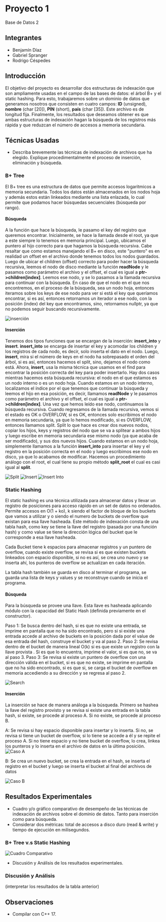 # Proyecto 1
Base de Datos 2

## Integrantes
* Benjamín Díaz
* Gabriel Spranger
* Rodrigo Céspedes

## Introducción

El objetivo del proyecto es desarrollar dos estructuras de indexación que son ampliamente usadas en el campo de las bases de datos: el árbol B+  y el static hashing. Para esto, trabajaremos sobre un dominio de datos que generamos nosotros que consisten en cuatro campos: **ID** (unsigned), **nombre** (char \[20\]), **PIN** (short), **país** (char \[35\]). Este archivo es de longitud fija. Finalmente, los resultados que deseamos obtener es que ambas estructuras de indexación hagan la búsqueda de los registros más rápida y que reduzcan el número de accesos a memoria secundaria.

## Técnicas Usadas

- Describa brevemente las técnicas de indexación de archivos que ha elegido. Explique procedimentalmente el proceso de inserción, eliminación y búsqueda.

### B+ Tree

El B+ tree es una estructura de datos que permite accesos logaritmicos a memoria secundaria. Todos los datos están almacenados en los nodos hoja y además estos están linkeados mediante una lista enlazada, lo cual permite que podamos hacer búsquedas secuenciales (búsqueda por rango). 

#### Búsqueda

A la función que hace la búsqueda, le pasamo el key del registro que queremos encontrar. Inicialmente, se hace la llamada desde el root, ya que a este siempre lo tenemos en memoria principal. Luego, ubicamos el puntero al hijo correcto para que hagamos la búsqueda recursiva. Cabe resaltar que como estamos manejando el B+ en disco, este "puntero" es en realidad un offset en el archivo donde tenemos todos los nodos guardados. Luego de ubicar el children (offset) correcto para poder hacer la búsqueda recursiva, leemos el nodo de disco mediante la función **readNode** y le pasamos como parámetro el archivo y el offset, el cual es igual a **ptr->children[index]**. Leemos ese nodo, y se lo pasamos a la llamada recursiva para continuar con la búsqueda. En caso de que el nodo en el que nos encontremos, en el proceso de la búsqueda, sea un nodo hoja, entonces iteramos sobre los keys de ese nodo para ver si está el key que queríamos encontrar, si es así, entonces retornamos un iterador a ese nodo, con la posición (index) del key que encontramos, sino, retornamos nullptr, ya que no podemos seguir buscando recursivamente.

![inserción](busqueda.png)

#### Inserción

Tenemos dos tipos funciones que se encargan de la inserción: **insert_into** y **insert**. **insert_into** se encarga de insertar el key y acomodar los children y los registros de cada nodo, es decir, solo inserta el dato en el nodo. Luego, **insert**, mira si el número de keys en el nodo ha sobrepasado el orden del árbol, si es así, entonces hacemos el split, sino, dejamos el nodo como está. Ahora, **insert**, usa la misma técnica que usamos en el find para encontrar la posición correcta del key para poder insertarlo. Hay dos casos mientras hacemos esta búsqueda recursiva: el nodo en el que estamos es un nodo interno o es un nodo hoja. Cuando estamos en un nodo interno, localizamos el índice por el que tenemos que continuar la búsqueda y leemos el hijo en esa posición, es decir, llamamos **readNode** y le pasamos como parámetro el archivo y el offset, el cual es igual a **ptr->children[index]**. Una vez que hemos leído ese nodo, continuamos la búsqueda recursiva. Cuando regresamos de la llamada recursiva, vemos si el estado es OK o OVERFLOW, si es OK, entonces solo escribimos el nodo en memoria secundaria, ya que lo hemos modificado, si es OVERFLOW, entonces llamamos split. Split lo que hace es crear dos nuevos nodos, copiar los hijos, keys y registros del nodo que se va a splitear a ambos hijos y luego escribe en memoria secundaria ese mismo nodo (ya que acaba de ser modificado), y sus dos nuevos hijos. Cuando estamos en un nodo hoja, simplemente llamamos a la función **insert_into** para insertar el key y el registro en la posición correcta en el nodo y luego escribimos ese nodo en disco, ya que lo acabamos de modificar. Hacemos un procedimiento análogo con el root, el cual tiene su propio método **split_root** el cual es casi igual al **split**.

![Split](split.png)
![Insert](insert.png)
![Insert Into](insertinto.png)

### Static Hashing

El static hashing es una técnica utilizada para almacenar datos y llevar un registro de posiciones para acceso rápido en un set de datos no ordenados. Permite accesos en O(1 + ko), k siendo el factor de bloque de los buckets que vamos a utilizar y o siendo el numero de buckets de overflow que existan para esa llave hasheada. Este método de indexación consta de una tabla hash, como key se tiene la llave del registro (pasada por una función hash) y como value se tiene la dirección lógica del bucket que le corresponde a esa llave hasheada. 

Cada Bucket tiene k espacios para almacenar registros y un puntero de overflow, cuando existe overflow, se revisa si es que existen buckets linkeados con espacio disponible, si no es así, se crea uno nuevo y se inserta ahí, los punteros de overflow se actualizan en cada iteración.

La tabla hash también se guarda en disco al terminar el programa, se guarda una lista de keys y values y se reconstruye cuando se inicia el programa.


#### Búsqueda

Para la búsqueda se provee una llave. Esta llave es hasheada aplicando módulo con la capacidad del Static Hash (definida previamente en el constructor). 

Paso 1:
Se busca dentro del hash, si es que no existe una entrada, se imprime en pantalla que no ha sido encontrado, pero si si existe una entrada accede al archivo de buckets en la posición dada por el value de esa entrada del hash, construye el bucket y va al paso 2.
Paso 2:
Se revisa dentro de el bucket de manera lineal O(k) si es que existe un registro con la llave provista . Si es que lo encuentra, imprime el valor, si es que no, se va al paso 3.
Paso 3:
Se revisa si existe un puntero de overflow con una dirección válida en el bucket, si es que no existe, se imprime en pantalla que no ha sido encontrado, si es que si, se carga el bucket de overflow en memoria accediendo a su dirección y se regresa al paso 2.

![Search](searchaccess.png)

#### Inserción

La inserción se hace de manera análoga a la búsqueda. Primero se hashea la llave del registro provisto y se revisa si existe una entrada en la tabla hash, si existe, se procede al proceso A. Si no existe, se procede al proceso B.

A:
Se revisa si hay espacio disponible para insertar y lo inserta. Si no, se revisa si tiene un bucket de overflow, si lo tiene se accede a él y se repite el proceso A. Si no tiene espacio y no tiene bucket de overflow, lo crea, linkea los punteros y lo inserta en el archivo de datos en la última posición.
![Caso A](caseA.png)

B:
Se crea un nuevo bucket, se crea la entrada en el hash, se inserta el registro en el bucket y luego se inserta el bucket al final del archivos de datos

![Caso B](caseB.png)

## Resultados Experimentales

- Cuadro y/o gráfico comparativo de desempeño de las técnicas de indexación de archivos sobre el dominio de datos. Tanto para inserción como para búsqueda.
- Considerar dos métricas: total de accesos a disco duro (read & write) y tiempo de ejecución en milisegundos.

### B+ Tree v.s Static Hashing

![Cuadro Comparativo](cuadro.png)

- Discusión y Análisis de los resultados experimentales.

### Discusión y Análisis

(interpretar los resultados de la tabla anterior)

## Observaciones

* Compilar con C++ 17.


